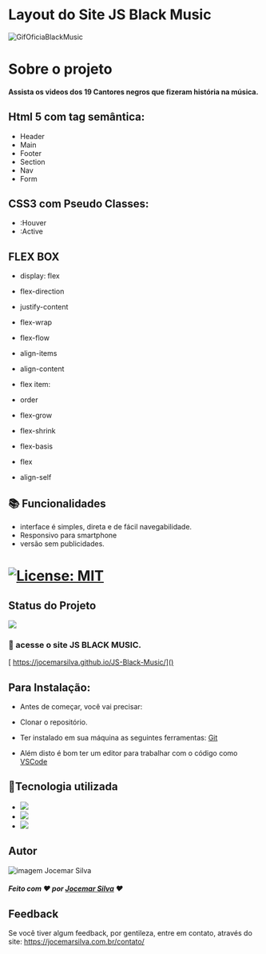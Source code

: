 
 # Layout do Site JS Black Music
 
 
 ![GifOficiaBlackMusic](https://user-images.githubusercontent.com/121300540/218586571-09996f16-2fbf-44f5-9cca-f0181b53fe16.gif)


# Sobre o projeto
#### Assista os videos dos 19 Cantores negros que fizeram história na música.

 ## Html 5 com tag semântica: 
 - Header
 - Main
 - Footer
 - Section
 - Nav
 - Form

  
  ## CSS3 com Pseudo Classes:
  - :Houver
  - :Active
 
  ## FLEX BOX
  
- display: flex
- flex-direction
- justify-content
- flex-wrap
- flex-flow
- align-items
- align-content
- flex item:

- order
- flex-grow
- flex-shrink
- flex-basis
- flex
- align-self
  
  
  

## 📚 Funcionalidades


- interface é simples, direta e de fácil navegabilidade.
- Responsivo para smartphone
- versão sem publicidades.

# [![License: MIT](https://img.shields.io/badge/License-MIT-greem.svg)](https://opensource.org/licenses/MIT)


## Status do Projeto
 ![](https://camo.githubusercontent.com/459f141bd5e24c179a0e2dd49691e290ed5c5d4b4cb97767daee7cfaf6e31121/687474703a2f2f696d672e736869656c64732e696f2f7374617469632f76313f6c6162656c3d535441545553266d6573736167653d434f4e434c5549444f26636f6c6f723d475245454e267374796c653d666f722d7468652d6261646765) 

### 🚀 acesse o site JS BLACK MUSIC.

[ https://jocemarsilva.github.io/JS-Black-Music/]()

## Para Instalação:

* Antes de começar, você vai precisar:

* Clonar o repositório.
* Ter instalado em sua máquina as seguintes ferramentas:
[Git](https://git-scm.com) 
* Além disto é bom ter um editor para trabalhar com o código como [VSCode](https://code.visualstudio.com/)


## 🔧Tecnologia utilizada
* ![](https://img.shields.io/badge/Visual_Studio_Code-0078D4?style=for-the-badge&logo=visual%20studio%20code&logoColor=white)
* ![](https://img.shields.io/badge/HTML5-E34F26?style=for-the-badge&logo=html5&logoColor=white) 
* ![](https://img.shields.io/badge/CSS3-1572B6?style=for-the-badge&logo=css3&logoColor=white) 
  

## Autor

![imagem Jocemar Silva](https://jocemarsilva.com.br/wp-content/uploads/elementor/thumbs/059-pzemgxvl3opck1t4xrga9ldqsndfd5612bazlrj2jk.png)
##### Feito com ❤ por [Jocemar Silva](https://jocemarsilva.com.br/) ❤

## Feedback

Se você tiver algum feedback, por gentileza, entre em contato, através do site: https://jocemarsilva.com.br/contato/



 











 









